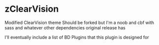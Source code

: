# zClearVision

Modified ClearVision theme
Should be forked but I'm a noob and cbf with sass and whatever other dependencies original release has

I'll eventually include a list of BD Plugins that this plugin is designed for
